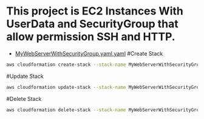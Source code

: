  # This project is EC2 Instances With UserData and SecurityGroup that allow permission SSH and HTTP.
 
 - [MyWebServerWithSecurityGroup.yaml.yaml](./Template/MyWebServerWithSecurityGroup.yaml.yaml)
 #Create Stack
 ```bash
aws cloudformation create-stack --stack-name MyWebServerWithSecurityGroup --template-body file://MyWebServerWithSecurityGroup.yaml --parameters ParameterKey='KeyName',ParameterValue='SGkey'
```

 #Update Stack
```bash
aws cloudformation update-stack --stack-name MyWebServerWithSecurityGroup --template-body file://MyWebServerWithSecurityGroup.yaml --parameters ParameterKey='KeyName',ParameterValue='SGkey'
```
#Delete Stack 
```bash
aws cloudformation delete-stack --stack-name MyWebServerWithSecurityGroup
```

